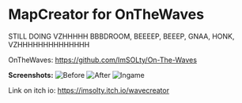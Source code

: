 # MapCreator for OnTheWaves
STILL DOING VZHHHHH BBBDROOM, BEEEEP, BEEEP, GNAA, HONK, VZHHHHHHHHHHHHHH

OnTheWaves: https://github.com/ImSOLty/On-The-Waves

**Screenshots:**
![Before](https://github.com/ImSOLty/MapCreator_OnTheWaves/assets/48078801/17281bae-923e-4b78-9c14-3335d076366c)
![After](https://github.com/ImSOLty/MapCreator_OnTheWaves/assets/48078801/879a1649-f286-4b3e-ae20-6fcb28439f80)
![Ingame](https://github.com/ImSOLty/MapCreator_OnTheWaves/assets/48078801/e47a67fb-c359-418e-b8f7-e8b43759a102)

Link on itch io: https://imsolty.itch.io/wavecreator
